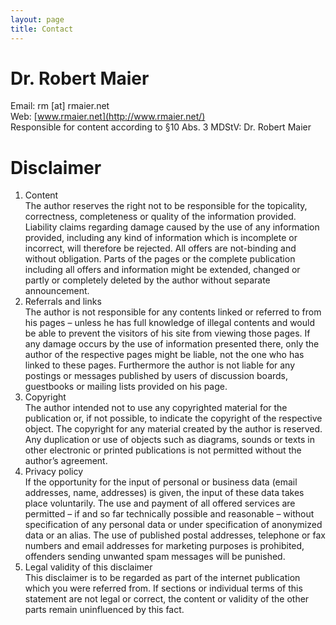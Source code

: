 ```yaml
---
layout: page
title: Contact
---
```


# Dr. Robert Maier
<!---
Technische Universität München<br>
Department of Computer Science<br>
Informatik 9<br>
Boltzmannstr. 3<br>
85748 Garching b. München<br>
Germany

# Contact
-->
Email: rm [at] rmaier.net<br>
Web: [www.rmaier.net](http://www.rmaier.net/)<br>
Responsible for content according to §10 Abs. 3 MDStV: Dr. Robert Maier

# Disclaimer
1. Content<br>
The author reserves the right not to be responsible for the topicality, correctness, completeness or quality of the information provided. Liability claims regarding damage caused by the use of any information provided, including any kind of information which is incomplete or incorrect, will therefore be rejected.
All offers are not-binding and without obligation. Parts of the pages or the complete publication including all offers and information might be extended, changed or partly or completely deleted by the author without separate announcement.
2. Referrals and links<br>
The author is not responsible for any contents linked or referred to from his pages – unless he has full knowledge of illegal contents and would be able to prevent the visitors of his site from viewing those pages. If any damage occurs by the use of information presented there, only the author of the respective pages might be liable, not the one who has linked to these pages. Furthermore the author is not liable for any postings or messages published by users of discussion boards, guestbooks or mailing lists provided on his page.
3. Copyright<br>
The author intended not to use any copyrighted material for the publication or, if not possible, to indicate the copyright of the respective object.
The copyright for any material created by the author is reserved. Any duplication or use of objects such as diagrams, sounds or texts in other electronic or printed publications is not permitted without the author’s agreement.
4. Privacy policy<br>
If the opportunity for the input of personal or business data (email addresses, name, addresses) is given, the input of these data takes place voluntarily. The use and payment of all offered services are permitted – if and so far technically possible and reasonable – without specification of any personal data or under specification of anonymized data or an alias. The use of published postal addresses, telephone or fax numbers and email addresses for marketing purposes is prohibited, offenders sending unwanted spam messages will be punished.
5. Legal validity of this disclaimer<br>
This disclaimer is to be regarded as part of the internet publication which you were referred from. If sections or individual terms of this statement are not legal or correct, the content or validity of the other parts remain uninfluenced by this fact.
